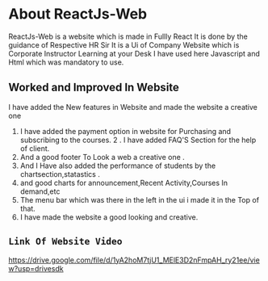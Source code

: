 # About ReactJs-Web
  ReactJs-Web is a website which is made in Fullly React It is done by the guidance of Respective HR Sir It is a Ui of Company Website  which is Corporate Instructor Learning at    your Desk I have used here Javascript and Html which was mandatory to use.


## Worked and Improved In Website
  I have added the New features in Website and made the website a creative one
1.  I have added the payment option in website for Purchasing and subscribing to the courses. 
2 . I have added FAQ'S Section  for the help of client.
3.  And a good footer To Look a web a creative one .
4. And  I Have also added the performance of students by the chartsection,statastics .
5. and good charts for announcement,Recent Activity,Courses In demand,etc 
6. The menu bar which was there in the left in the ui i made it in the Top of that.
7. I have made the website a good looking and creative.




## `Link Of Website Video`
https://drive.google.com/file/d/1yA2hoM7tjU1_MElE3D2nFmpAH_ry21ee/view?usp=drivesdk
